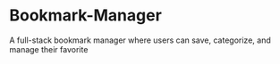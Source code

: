 # Bookmark-Manager
A full-stack bookmark manager where users can save, categorize, and manage their favorite

